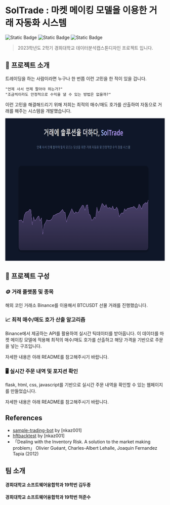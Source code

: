 # SolTrade : 마켓 메이킹 모델을 이용한 거래 자동화 시스템

![Static Badge](https://img.shields.io/badge/project-KHU-<color>)
![Static Badge](https://img.shields.io/badge/version-1.0.0-informational)
![Static Badge](https://img.shields.io/badge/python-3.9|3.10-lightblue)

> 2023학년도 2학기 경희대학교 데이터분석캡스톤디자인 프로젝트 입니다.

## 🚀 프로젝트 소개

트레이딩을 하는 사람이라면 누구나 한 번쯤 이런 고민을 한 적이 있을 겁니다.

`"언제 사서 언제 팔아야 하는가?"`  
`"조금씩이라도 안정적으로 수익을 낼 수 있는 방법은 없을까?"`

이런 고민을 해결해드리기 위해 저희는 최적의 매수/매도 호가를 산출하여 자동으로 거래를 해주는 시스템을 개발했습니다.

<img src="./static/images/readme-image.png" width="800" height="450">

## 📌 프로젝트 구성

### 🪙 거래 플랫폼 및 종목

해외 코인 거래소 Binance를 이용해서 BTCUSDT 선물 거래를 진행했습니다.

### 📈 최적 매수/매도 호가 산출 알고리즘

Binance에서 제공하는 API를 활용하여 실시간 틱데이터를 받아옵니다.
이 데이터를 마켓 메이킹 모델에 적용해 최적의 매수/매도 호가를 산출하고 해당 가격을 기반으로 주문을 넣는 구조입니다.

자세한 내용은 아래 README를 참고해주시기 바랍니다.

### 🖥️ 실시간 주문 내역 및 포지션 확인

flask, html, css, javascript를 기반으로 실시간 주문 내역을 확인할 수 있는 웹페이지를 만들었습니다.

자세한 내용은 아래 README를 참고해주시기 바랍니다.

## References

- [sample-trading-bot](https://github.com/nkaz001/sample-trading-bot) by [nkaz001]
- [hftbacktest](https://github.com/nkaz001/hftbacktest) by [nkaz001]
- 「Dealing with the Inventory Risk. A solution to the market making problem」 Olivier Guéant, Charles-Albert Lehalle, Joaquin Fernandez Tapia (2012)

## 팀 소개

#### 경희대학교 소프트웨어융합학과 19학번 김두종

#### 경희대학교 소프트웨어융합학과 19학번 허준수
